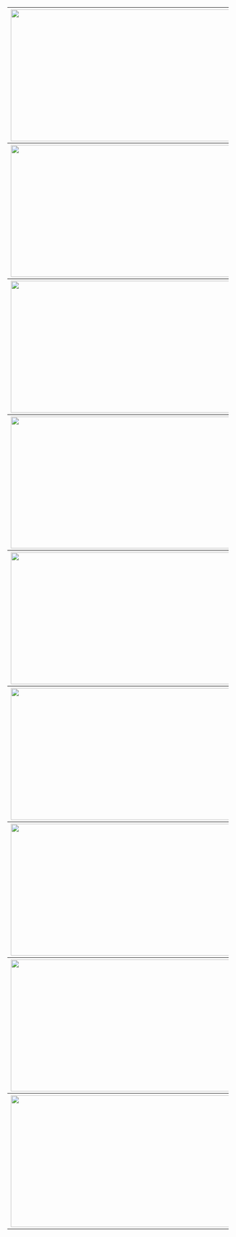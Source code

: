 <center><table>
  <tr>
    <th><img src="MGI/ARM.jpg" height="300" width="500"></th>
    <th><p align="center">นาย ยุทธนา พงษ์เผือก</p></th>
  </tr>
  <tr>
    <th><img src="MGI/ARM.jpg" height="300" width="500"></th>
    <th><p align="center">นาย ยุทธนา พงษ์เผือก</p></th>
  </tr>
  <tr>
    <th><img src="MGI/ARM.jpg" height="300" width="500"></th>
    <th><p align="center">นาย ยุทธนา พงษ์เผือก</p></th>
  </tr>
  <tr>
    <th><img src="MGI/ARM.jpg" height="300" width="500"></th>
    <th><p align="center">นาย ยุทธนา พงษ์เผือก</p></th>
  </tr>
  <tr>
    <th><img src="MGI/ARM.jpg" height="300" width="500"></th>
    <th><p align="center">นาย ยุทธนา พงษ์เผือก</p></th>
  </tr>
  <tr>
    <th><img src="MGI/ARM.jpg" height="300" width="500"></th>
    <th><p align="center">นาย ยุทธนา พงษ์เผือก</p></th>
  </tr>
  <tr>
    <th><img src="MGI/ARM.jpg" height="300" width="500"></th>
    <th><p align="center">นาย ยุทธนา พงษ์เผือก</p></th>
  </tr>
  <tr>
    <th><img src="MGI/ARM.jpg" height="300" width="500"></th>
    <th><p align="center">นาย ยุทธนา พงษ์เผือก</p></th>
  </tr>
  <tr>
    <th><img src="MGI/ARM.jpg" height="300" width="500"></th>
    <th><p align="center">นาย ยุทธนา พงษ์เผือก</p></th>
  </tr>
</table></center>
